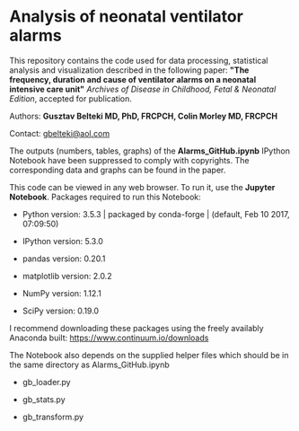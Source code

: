 # Analysis of neonatal ventilator alarms


This repository contains the code used for data processing, statistical analysis and visualization described in the following paper: **"The frequency, duration and cause of ventilator alarms on a neonatal intensive care unit"** _Archives of Disease in Childhood, Fetal & Neonatal Edition_, accepted for publication.


Authors: **Gusztav Belteki MD, PhD, FRCPCH, Colin Morley MD, FRCPCH**


Contact: gbelteki@aol.com



The outputs (numbers, tables, graphs) of the **Alarms_GitHub.ipynb** IPython Notebook have been suppressed to comply with copyrights. The corresponding data and graphs can be found in the paper.



This code can be viewed in any web browser. To run it, use the **Jupyter Notebook**. Packages required to run this Notebook:


- Python version: 3.5.3 | packaged by conda-forge | (default, Feb 10 2017, 07:09:50) 

- IPython version: 5.3.0

- pandas version: 0.20.1

- matplotlib version: 2.0.2

- NumPy version: 1.12.1

- SciPy version: 0.19.0


I recommend downloading these packages using the freely availably Anaconda built: https://www.continuum.io/downloads



The Notebook also depends on the supplied helper files which should be in the same directory as Alarms_GitHub.ipynb 


- gb_loader.py

- gb_stats.py

- gb_transform.py

